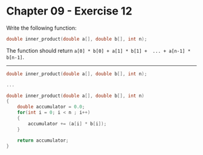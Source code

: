 # Chapter 09 - Exercise 12

Write the following function:

```C
double inner_product(double a[], double b[], int n);
```

The function should return `a[0] * b[0] + a[1] * b[1] +  ... + a[n-1] * b[n-1]`.


---

```C
double inner_product(double a[], double b[], int n);

...

double inner_product(double a[], double b[], int n)
{
    double accumulator = 0.0;
    for(int i = 0; i < n ; i++)
    {
        accumulator += (a[i] * b[i]);
    }

    return accumulator;
}
```
